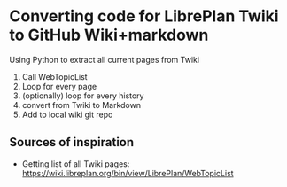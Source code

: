 # Converting code for LibrePlan Twiki to GitHub Wiki+markdown

Using Python to extract all current pages from Twiki

1. Call WebTopicList
1. Loop for every page
1. (optionally) loop for every history
1. convert from Twiki to Markdown
1. Add to local wiki git repo

## Sources of inspiration
- Getting list of all Twiki pages: https://wiki.libreplan.org/bin/view/LibrePlan/WebTopicList

